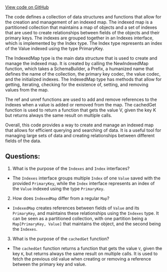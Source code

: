 [View code on GitHub](https://github.com/cosmos/cosmos-sdk/blob/main/collections/indexed_map.go)

The code defines a collection of data structures and functions that allow for the creation and management of an indexed map. The indexed map is a partitioned collection that maintains a map of objects and a set of indexes that are used to create relationships between fields of the objects and their primary keys. The indexes are grouped together in an Indexes interface, which is implemented by the Index type. The Index type represents an index of the Value indexed using the type PrimaryKey. 

The IndexedMap type is the main data structure that is used to create and manage the indexed map. It is created by calling the NewIndexedMap function, which takes a SchemaBuilder, a Prefix, a humanized name that defines the name of the collection, the primary key codec, the value codec, and the initialized indexes. The IndexedMap type has methods that allow for getting, iterating, checking for the existence of, setting, and removing values from the map. 

The ref and unref functions are used to add and remove references to the indexes when a value is added or removed from the map. The cachedGet function is used to return a function that gets the value V, given the key K but returns always the same result on multiple calls. 

Overall, this code provides a way to create and manage an indexed map that allows for efficient querying and searching of data. It is a useful tool for managing large sets of data and creating relationships between different fields of the data.
## Questions: 
 1. What is the purpose of the `Indexes` and `Index` interfaces?
- The `Indexes` interface groups multiple `Index` of one `Value` saved with the provided `PrimaryKey`, while the `Index` interface represents an index of the `Value` indexed using the type `PrimaryKey`.

2. How does `IndexedMap` differ from a regular `Map`?
- `IndexedMap` creates references between fields of `Value` and its `PrimaryKey`, and maintains these relationships using the `Indexes` type. It can be seen as a partitioned collection, with one partition being a `Map[PrimaryKey, Value]` that maintains the object, and the second being the `Indexes`.

3. What is the purpose of the `cachedGet` function?
- The `cachedGet` function returns a function that gets the value `V`, given the key `K`, but returns always the same result on multiple calls. It is used to fetch the previous old value when creating or removing a reference between the primary key and value.